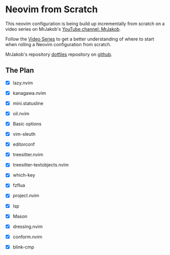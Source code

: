 # Neovim from Scratch

This neovim configuration is being build up incrementally from scratch on a video series on MrJakob's [YouTube channel: MrJakob](https://youtube.com/c/MrJakob).

Follow the [Video Series]() to get a better understanding of where to start when rolling a Neovim configuration from scratch.

MrJakob's repository [dotfiles](https://github.com/jakobwesthoff/dotfiles) repository on [github](https://github.com/jakobwesthoff).


## The Plan

- [X] lazy.nvim
- [X] kanagawa.nvim
- [X] mini.statusline
- [X] oil.nvim
- [X] Basic options 
- [X] vim-sleuth
- [X] editorconf
- [X] treesitter.nvim
- [X] treesitter-textobjects.nvim
- [X] which-key
- [X] fzflua
- [X] project.nvim
- [X] lsp 
- [X] Mason 
- [X] dressing.nvim 
- [X] conform.nvim
- [X] blink-cmp


